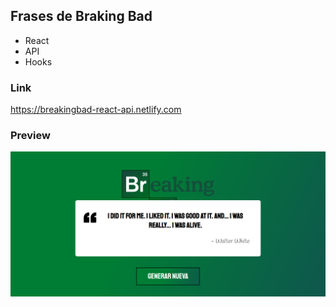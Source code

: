 ## Frases de Braking Bad 
- React
- API
- Hooks


### Link
https://breakingbad-react-api.netlify.com

### Preview 
![Breaking Bad React App](https://github.com/jorgebarcos/React-API-BreakingBad/blob/master/public/screencapture.png?raw=true)
